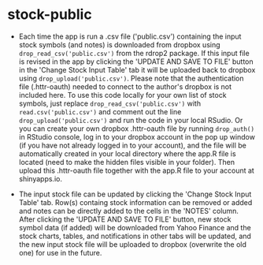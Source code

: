# stock-public
- Each time the app is run a .csv file ('public.csv') containing the input stock symbols (and notes) is downloaded from dropbox using `drop_read_csv('public.csv')` from the rdrop2 package. If this input file is revised in the app by clicking the 'UPDATE AND SAVE TO FILE' button in the 'Change Stock Input Table' tab it will be uploaded back to dropbox using `drop_upload('public.csv')`. Please note that the authentication file (.httr-oauth) needed to connect to the author's dropbox is not included here. To use this code locally for your own list of stock symbols, just replace `drop_read_csv('public.csv')` with `read.csv('public.csv')` and comment out the line `drop_upload('public.csv')` and run the code in your local RSudio. Or you can create your own dropbox .httr-oauth file by running `drop_auth()` in RStudio console, log in to your dropbox account in the pop up window (if you have not already logged in to your account), and the file will be automatically created in your local directory where the app.R file is located (need to make the hidden files visible in your folder). Then upload this .httr-oauth file together with the app.R file to your account at shinyapps.io.

- The input stock file can be updated by clicking the 'Change Stock Input Table' tab. Row(s) containg stock information can be removed or added and notes can be directly added to the cells in the 'NOTES' column. After clicking the 'UPDATE AND SAVE TO FILE' button, new stock symbol data (if added) will be downloaded from Yahoo Finance and the stock charts, tables, and notifications in other tabs will be updated, and the new input stock file will be uploaded to dropbox (overwrite the old one) for use in the future. 
